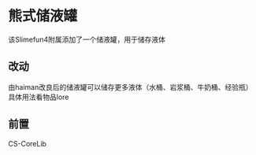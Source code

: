 # 熊式储液罐
该Slimefun4附属添加了一个储液罐，用于储存液体

## 改动
由haiman改良后的储液罐可以储存更多液体（水桶、岩浆桶、牛奶桶、经验瓶）
具体用法看物品lore

## 前置
CS-CoreLib
